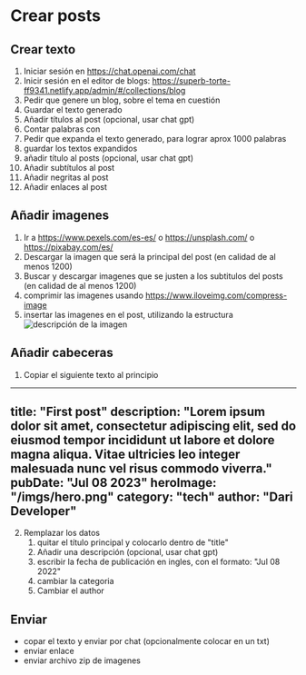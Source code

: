 # Crear posts

## Crear texto 

1. Iniciar sesión en https://chat.openai.com/chat
2. Inicir sesión en el editor de blogs: https://superb-torte-ff9341.netlify.app/admin/#/collections/blog
3. Pedir que genere un blog, sobre el tema en cuestión
4. Guardar el texto generado
5. Añadir títulos al post (opcional, usar chat gpt)
6. Contar palabras con 
7. Pedir que expanda el texto generado, para lograr aprox 1000 palabras
8. guardar los textos expandidos
9. añadir título al posts (opcional, usar chat gpt)
10. Añadir subtítulos al post
11. Añadir negritas al post
12. Añadir enlaces al post

## Añadir imagenes

1. Ir a https://www.pexels.com/es-es/ o https://unsplash.com/ o https://pixabay.com/es/
2. Descargar la imagen que será la principal del post (en calidad de al menos 1200)
3. Buscar y descargar imagenes que se justen a los subtitulos del posts (en calidad de al menos 1200)
4. comprimir las imagenes usando https://www.iloveimg.com/compress-image
5. insertar las imagenes en el post, utilizando la estructura ![descripción de la imagen](/imagen.jpg)

## Añadir cabeceras
1. Copiar el siguiente texto al principio
---
title: "First post"
description: "Lorem ipsum dolor sit amet, consectetur adipiscing elit, sed do eiusmod tempor incididunt ut labore et dolore magna aliqua. Vitae ultricies leo integer malesuada nunc vel risus commodo viverra."
pubDate: "Jul 08 2023"
heroImage: "/imgs/hero.png"
category: "tech"
author: "Dari Developer"
---
2. Remplazar los datos
   1. quitar el título principal y colocarlo dentro de "title"
   2. Añadir una descripción (opcional, usar chat gpt)
   3. escribir la fecha de publicación en ingles, con el formato: "Jul 08 2022"
   4. cambiar la categoria
   5. Cambiar el author

## Enviar
* copar el texto y enviar por chat (opcionalmente colocar en un txt)
* enviar enlace
* enviar archivo zip de imagenes